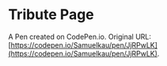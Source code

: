 # Tribute Page

A Pen created on CodePen.io. Original URL: [https://codepen.io/Samuelkau/pen/JjRPwLK](https://codepen.io/Samuelkau/pen/JjRPwLK).


